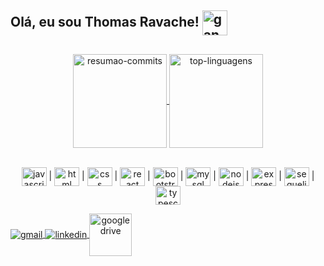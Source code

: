 <h2>Olá, eu sou Thomas Ravache! <img alt="gandalf" align="center" height="40" width="40" src="https://media.giphy.com/media/fQom5HUEHPz8q534S4/giphy.gif" /></h2>

<!-- <img
  alt="coding"
  align="right"
  width="100em"
  src="https://media.giphy.com/media/Lg6vO9CNlQmUna1c5i/source.gif"
/> -->
<!-- ```javascript
const thomasRavache = {
  inLoveWith: ['Desenvolvimento Web', 'Resolução de problemas],
  learnings: [
    {
      courseName: 'Desenvolvimento Web',
      place: 'Trybe',
    },
    {
      courseName: 'Análise e Desenvolvimento de Sistemas',
      place: 'Universidade Nove de Julho',
    },
  ],
  hobbies: ['Ler', 'Longboarding', 'Ciclismo', 'Coding'],
  nerdLevel: 'Um anel para todos governar', 
};
``` -->

##
<!-- Wakatime user: https://wakatime.com/@thomasravache -->
<!-- <div
  align="center"
>
  <a href="https://github.com/thomasravache">
    <img
      alt="wakatime"
      align="center"
      src="https://github-readme-stats.vercel.app/api/wakatime?username=thomasravache&layout=compact&theme=dark"
    />
  </a>
</div>

</br> -->

<div
  align="center"
>
  <a href="https://github.com/thomasravache">
    <!-- Resumão de commits e etc... -->
    <img
      alt="resumao-commits"
      height="150em"
      align="center"
      src="https://github-readme-stats.vercel.app/api?username=thomasravache&show_icons=true&theme=dark"
    />
    <!-- Top Linguagens -->
    <img
      alt="top-linguagens"
      height="150em"
      align="center"
      src="https://github-readme-stats.vercel.app/api/top-langs/?username=thomasravache&layout=compact&theme=dark"
    />
  </a>
</div>

<!-- ## Languages and tools -->
</br>
<!-- Ícones de tecnologia -->
<div
  style="display: inline-block"
  align="center"
>
  
  <img
    align="center"
    alt="javascript"
    height="30"
    width="40"
    src="https://cdn.jsdelivr.net/gh/devicons/devicon/icons/javascript/javascript-original.svg"
  /> |
  <img
    align="center"
    alt="html"
    height="30"
    width="40"
    src="https://cdn.jsdelivr.net/gh/devicons/devicon/icons/html5/html5-original.svg"
  /> |
  <img
    align="center"
    alt="css"
    height="30"
    width="40"
    src="https://cdn.jsdelivr.net/gh/devicons/devicon/icons/css3/css3-original.svg"
  /> |
  <img
    align="center"
    alt="react"
    height="30"
    width="40"
    src="https://cdn.jsdelivr.net/gh/devicons/devicon/icons/react/react-original.svg"
  /> |
  <img
    align="center"
    alt="bootstrap"
    height="30"
    width="40"
    src="https://cdn.jsdelivr.net/gh/devicons/devicon/icons/bootstrap/bootstrap-original.svg"
  /> |
  <img
    align="center"
    alt="mysql"
    height="30"
    width="40"
    src="https://cdn.jsdelivr.net/gh/devicons/devicon/icons/mysql/mysql-original-wordmark.svg"
  /> |
  <img
    align="center"
    alt="nodejs"
    height="30"
    width="40"
    backgroundColor="white"
    src="https://cdn.jsdelivr.net/gh/devicons/devicon/icons/nodejs/nodejs-plain.svg"
  /> |
  <img
    align="center"
    alt="express"
    height="30"
    width="40"
    src="https://icongr.am/devicon/express-original.svg?size=128&color=cccccc"
  /> | <!-- https://icongr.am/devicon/express-original.svg?size=128&color=cccccc https://icongr.am/devicon/express-original-wordmark.svg?size=128&color=cccccc -->
  <img
    align="center"
    alt="sequelize"
    height="30"
    width="40"
    src="https://cdn.jsdelivr.net/gh/devicons/devicon/icons/sequelize/sequelize-original.svg"
  /> |
  <img
   align="center"
   alt="typescript"
   height="30"
   width="40"
   src="https://cdn.jsdelivr.net/gh/devicons/devicon/icons/typescript/typescript-original.svg"
  />
</div>

</br>
<!-- ## Contact me -->
<!-- Badges de contato -->
<div
  style="display: inline-block"
  align="center"     
>
  <a href="mailto:thomasravache31@gmail.com" target="_blank">
    <img
      align="center"
      alt="gmail"
      src="https://img.shields.io/badge/Gmail-D14836?style=for-the-badge&logo=gmail&logoColor=white"
    />
  </a>
  <a href="https://www.linkedin.com/in/thomasravache/" target="_blank">
    <img
      align="center"
      alt="linkedin"
      src="https://img.shields.io/badge/LinkedIn-0077B5?style=for-the-badge&logo=linkedin&logoColor=white"
    />
  </a>
   <a href="https://drive.google.com/file/d/1G06CWNtJZ_GZIU-CLmpcOuL0meiLx36O/view?usp=sharing" target="_blank">
    <img
      height="68"
      width="68"
      align="center"
      alt="google drive"
      src="https://badgen.net/badge/📋/CV/black"
    />
  </a>
</div>
